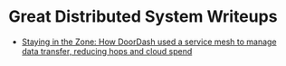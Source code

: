 # Great Distributed System Writeups

- [Staying in the Zone: How DoorDash used a service mesh to manage  data transfer, reducing hops and cloud spend](https://doordash.engineering/2024/01/16/staying-in-the-zone-how-doordash-used-a-service-mesh-to-manage-data-transfer-reducing-hops-and-cloud-spend/)